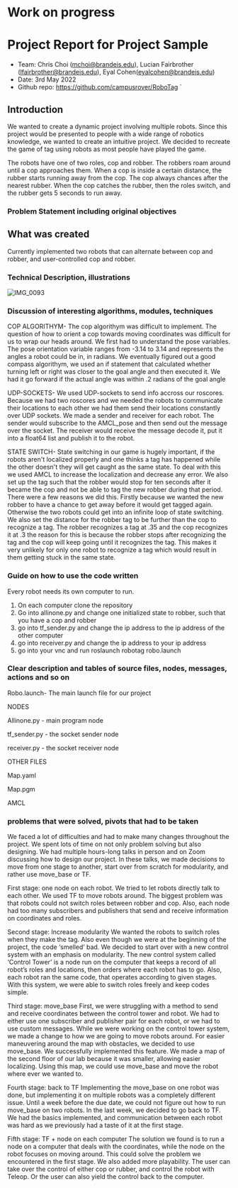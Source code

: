 # Work on progress
 
# Project Report for Project Sample
* Team: Chris Choi (mchoi@brandeis.edu), Lucian Fairbrother (lfairbrother@brandeis.edu),
Eyal Cohen(eyalcohen@brandeis.edu)
* Date: 3rd May 2022
* Github repo: https://github.com/campusrover/RoboTag
`
## Introduction
We wanted to create a dynamic project involving multiple robots. Since this project would be presented to people with a wide range of robotics knowledge, we wanted to create an intuitive project. We decided to recreate the game of tag using robots as most people have played the game.
 
The robots have one of two roles, cop and robber. The robbers roam around until a cop approaches them. When a cop is inside a certain distance, the rubber starts running away from the cop. The cop always chances after the nearest rubber. When the cop catches the rubber, then the roles switch, and the rubber gets 5 seconds to run away. 
 
 
### Problem Statement including original objectives

 
## What was created
Currently implemented two robots that can alternate between cop and robber, and user-controlled cop and robber. 
 
### Technical Description, illustrations
 ![IMG_0093](https://user-images.githubusercontent.com/92168798/166615484-2d3fd134-8995-4355-a80a-2a7a8d54f7e9.jpg)

### Discussion of interesting algorithms, modules, techniques
 COP ALGORITHYM-
    The cop algorithym was difficult to implement. The question of how to orient a cop towards moving coordinates was difficult for us to wrap our heads around. We first had to understand the pose variables. The pose orientation variable ranges from -3.14 to 3.14 and represents the angles a robot could be in, in radians. We eventually figured out a good compass algorithym, we used an if statement that calculated whether turning left or right was closer to the goal angle and then executed it. We had it go forward if the actual angle was within .2 radians of the goal angle
    
UDP-SOCKETS-
    We used UDP-sockets to send info accross our roscores. Because we had two roscores and we needed the robots to communicate their locations to each other we had them send their locations constantly over UDP sockets. We made a sender and receiver for each robot. The sender would subscribe to the AMCL_pose and then send out the message over the socket. The receiver would receive the message decode it, put it into a float64 list and publish it to the robot. 
    
STATE SWITCH-
    State switching in our game is hugely important, if the robots aren't localized properly and one thinks a tag has happened while the other doesn't they will get caught as the same state. To deal with this we used AMCL to increase the localization and decrease any error. We also set up the tag such that the robber would stop for ten seconds after it became the cop and not be able to tag the new robber during that period. There were a few reasons we did this. Firstly because we wanted the new robber to have a chance to get away before it would get tagged again. Otherwise the two robots could get into an infinite loop of state switching. We also set the distance for the robber tag to be further than the cop to recognize a tag. The robber recognizes a tag at .35 and the cop recognizes it at .3 the reason for this is because the robber stops after recognizing the tag and the cop will keep going until it recognizes the tag. This makes it very unlikely for only one robot to recognize a tag which would result in them getting stuck in the same state.
    
 
### Guide on how to use the code written
Every robot needs its own computer to run. 
1. On each computer clone the repository
2. Go into allinone.py and change one initialized state to robber, such that you have a cop and robber
3. go into tf_sender.py and change the ip address to the ip address of the other computer
4. go into receiver.py and change the ip address to your ip address
5. go into your vnc and run roslaunch robotag robo.launch

### Clear description and tables of source files, nodes, messages, actions and so on
 
 Robo.launch- The main launch file for our project
 
 NODES

  Allinone.py - main program node
  
  tf_sender.py - the socket sender node
  
  receiver.py - the socket receiver node
 
 OTHER FILES
 
  Map.yaml
  
  Map.pgm
  
  AMCL
  
### problems that were solved, pivots that had to be taken
We faced a lot of difficulties and had to make many changes throughout the project. We spent lots of time on not only problem solving but also designing. We had multiple hours-long talks in person and on Zoom discussing how to design our project. In these talks, we made decisions to move from one stage to another, start over from scratch for modularity, and rather use move_base or TF. 
 
First stage: one node on each robot.
We tried to let robots directly talk to each other. We used TF to move robots around. The biggest problem was that robots could not switch roles between robber and cop. Also, each node had too many subscribers and publishers that send and receive information on coordinates and roles. 
 
Second stage: Increase modularity
We wanted the robots to switch roles when they make the tag. Also even though we were at the beginning of the project, the code ‘smelled’ bad. We decided to start over with a new control system with an emphasis on modularity. 
The new control system called ‘Control Tower’ is a node run on the computer that keeps a record of all robot’s roles and locations, then orders where each robot has to go. Also, each robot ran the same code, that operates according to given stages. With this system, we were able to switch roles freely and keep codes simple.  
 
Third stage: move_base
First, we were struggling with a method to send and receive coordinates between the control tower and robot. We had to either use one subscriber and publisher pair for each robot, or we had to use custom messages. While we were working on the control tower system, we made a change to how we are going to move robots around. For easier maneuvering around the map with obstacles, we decided to use move_base. We successfully implemented this feature. We made a map of the second floor of our lab because it was smaller, allowing easier localizing. Using this map, we could use move_base and move the robot where ever we wanted to. 
 
Fourth stage: back to TF
Implementing the move_base on one robot was done, but implementing it on multiple robots was a completely different issue. Until a week before the due date, we could not figure out how to run move_base on two robots. In the last week, we decided to go back to TF. We had the basics implemented, and communication between each robot was hard as we previously had a taste of it at the first stage. 
 
 
Fifth stage: TF + node on each computer
The solution we found is to run a node on a computer that deals with the coordinates, while the node on the robot focuses on moving around. This could solve the problem we encountered in the first stage. We also added more playability. The user can take over the control of either cop or rubber, and control the robot with Teleop. Or the user can also yield the control back to the computer. 
 
 


